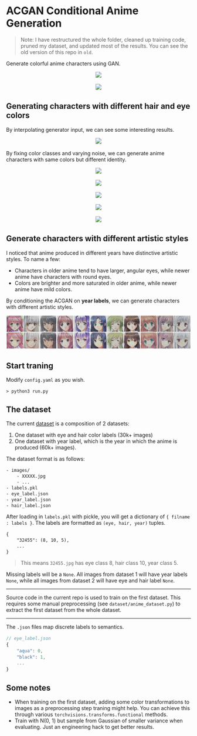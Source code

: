 # ACGAN Conditional Anime Generation
> Note: I have restructured the whole folder, cleaned up training code, pruned my dataset, and updated most of the results. You can see the old version of this repo in `old`.

Generate colorful anime characters using GAN.
<br>
<p align="center">
  <img src="results/change_hair.png" />
</p>
<p align="center">
  <img src="results/change_eye.png" />
</p>

## Generating characters with different hair and eye colors
By interpolating generator input, we can see some interesting results.
<p align="center">
  <img src="results/interpolate.png" />
</p>

By fixing color classes and varying noise, we can generate anime characters with same colors but different identity.

<p align="center">
  <img src="results/blue_eye_red_hair.png" />
</p>
<p align="center">
  <img src="results/green_eye_purple_hair.png" />
</p>

<p align="center">
  <img src="results/orange_eye_blue_hair.png" />
</p>

<p align="center">
  <img src="results/purple_eye_pink_hair.png" />
</p>

<p align="center">
  <img src="results/red_eye_black_hair.png" />
</p>

## Generate characters with different artistic styles

I noticed that anime produced in different years have distinctive artistic styles. To name a few:
- Characters in older anime tend to have larger, angular eyes, while newer anime have characters with round eyes. 
- Colors are brighter and more saturated in older anime, while newer anime have mild colors.
   
By conditioning the ACGAN on **year labels**, we can generate characters with different artistic styles.
   
![by year](./results/year_selected.png)



## Start traning
Modify `config.yaml` as you wish.
```
> python3 run.py
```
## The dataset
The current [dataset](https://drive.google.com/file/d/18FG-KSeAUBp0O0np63ynqdA7_tgIOCa8/view?usp=sharing) is a composition of 2 datasets:

1. One dataset with eye and hair color labels (30k+ images)
2. One dataset with year label, which is the year in which the anime is produced (60k+ images).

The dataset format is as follows:
```
- images/
    - XXXXX.jpg
    - ...
- labels.pkl
- eye_label.json
- year_label.json
- hair_label.json
```
After loading in `labels.pkl` with pickle, you will get a dictionary of `{ filname : labels }`. The labels are formatted as `(eye, hair, year)` tuples.
```
{
    "32455": (8, 10, 5),
    ...
}
```
> This means `32455.jpg` has eye class 8, hair class 10, year class 5.

Missing labels will be a `None`. All images from dataset 1 will have year labels `None`, while all images from dataset 2 will have eye and hair label `None`.
***
Source code in the current repo is used to train on the first dataset. This requires some manual preprocessing (see `dataset/anime_dataset.py`) to extract the first dataset from the whole dataset. 
***
The `.json` files map discrete labels to semantics. 
```js
// eye_label.json
{
    "aqua": 0, 
    "black": 1, 
    ...
}
```
## Some notes
- When training on the first dataset, adding some color transformations to images as a preprocessing step traning might help. You can achieve this through various `torchvisions.transforms.functional` methods.
- Train with N(0, 1) but sample from Gaussian of smaller variance when evaluating. Just an engineering hack to get better results.